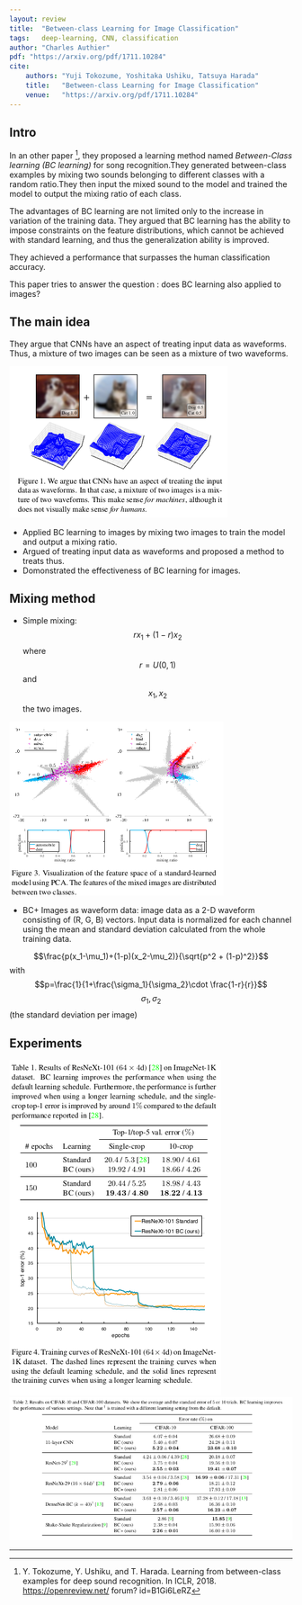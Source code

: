 ```yaml
---
layout: review
title:  "Between-class Learning for Image Classification"
tags:   deep-learning, CNN, classification
author: "Charles Authier"
pdf: "https://arxiv.org/pdf/1711.10284"
cite:
    authors: "Yuji Tokozume, Yoshitaka Ushiku, Tatsuya Harada"
    title:   "Between-class Learning for Image Classification"
    venue:   "https://arxiv.org/pdf/1711.10284"
---
```


## Intro
In an other paper [^fn], they proposed a learning method named *Between-Class learning (BC learning)* for song recognition.They generated between-class examples by mixing two sounds belonging to different classes with a random ratio.They then input the mixed sound to the model and trained the model to output the mixing ratio of each class.

The advantages of BC learning are not limited only to the increase in variation of the training data. They argued that BC learning has the ability to impose constraints on the feature distributions, which
cannot be achieved with standard learning, and thus the generalization ability is improved.

They achieved a performance that surpasses the human classification accuracy.

This paper tries to answer the question : does BC learning also applied to images?

## The main idea
They argue that CNNs have an aspect of treating input data as waveforms. Thus, a mixture of two images can be seen as a mixture of two waveforms.

![](/article/images/BC_learning/BClearning_input.png)

- Applied BC learning to images by mixing two images to train the model and output a mixing ratio.
- Argued of treating input data as waveforms and proposed a method to treats thus.
- Domonstrated the effectiveness of BC learning for images.

## Mixing method
- Simple mixing: $$r x_1+(1-r)x_2$$ where $$r = U(0, 1)$$ and $$x_1, x_2$$ the two images.

![](/article/images/BC_learning/BC_standar.png)

- BC+ Images as waveform data: image data as a 2-D waveform consisting of (R, G, B) vectors. Input data is normalized for each channel using the mean and standard deviation calculated from the whole training data.

$$\frac{p(x_1-\mu_1)+(1-p)(x_2-\mu_2)}{\sqrt{p^2 + (1-p)^2}}$$ with $$p=\frac{1}{1+\frac{\sigma_1}{\sigma_2}\cdot \frac{1-r}{r}}$$
$$\sigma_1,\sigma_2$$ (the standard deviation per image)

## Experiments
![](/article/images/BC_learning/BC_imageNet.png)
![](/article/images/BC_learning/BC_results.png)

---
[^fn]: Y. Tokozume, Y. Ushiku, and T. Harada. Learning from between-class examples for deep sound recognition. In ICLR, 2018. https://openreview.net/ forum? id=B1Gi6LeRZ

